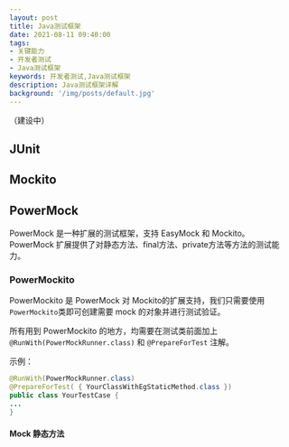 ```yaml
---
layout: post
title: Java测试框架
date: 2021-08-11 09:40:00
tags:
- 关键能力
- 开发者测试
- Java测试框架
keywords: 开发者测试,Java测试框架
description: Java测试框架详解
background: '/img/posts/default.jpg'
---
```


（建设中）

## JUnit

## Mockito

## PowerMock

PowerMock 是一种扩展的测试框架，支持 EasyMock 和 Mockito。PowerMock 扩展提供了对静态方法、final方法、private方法等方法的测试能力。

### PowerMockito

PowerMockito 是 PowerMock 对 Mockito的扩展支持，我们只需要使用`PowerMockito`类即可创建需要 mock 的对象并进行测试验证。

所有用到 PowerMockito 的地方，均需要在测试类前面加上`@RunWith(PowerMockRunner.class)` 和 `@PrepareForTest` 注解。

示例：

```java
@RunWith(PowerMockRunner.class)
@PrepareForTest( { YourClassWithEgStaticMethod.class })
public class YourTestCase {
...
}
```

#### Mock 静态方法

